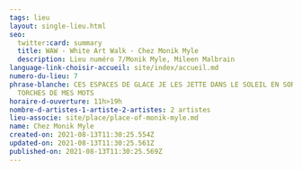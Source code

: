```yaml
---
tags: lieu
layout: single-lieu.html
seo:
  twitter:card: summary
  title: WAW - White Art Walk - Chez Monik Myle
  description: Lieu numéro 7/Monik Myle, Mileen Malbrain
language-link-choisir-accueil: site/index/accueil.md
numero-du-lieu: 7
phrase-blanche: CES ESPACES DE GLACE JE LES JETTE DANS LE SOLEIL EN SORTENT LES
  TORCHES DE MES MOTS
horaire-d-ouverture: 11h>19h
nombre-d-artistes-1-artiste-2-artistes: 2 artistes
lieu-associe: site/place/place-of-monik-myle.md
name: Chez Monik Myle
created-on: 2021-08-13T11:30:25.554Z
updated-on: 2021-08-13T11:30:25.561Z
published-on: 2021-08-13T11:30:25.569Z
---
```

